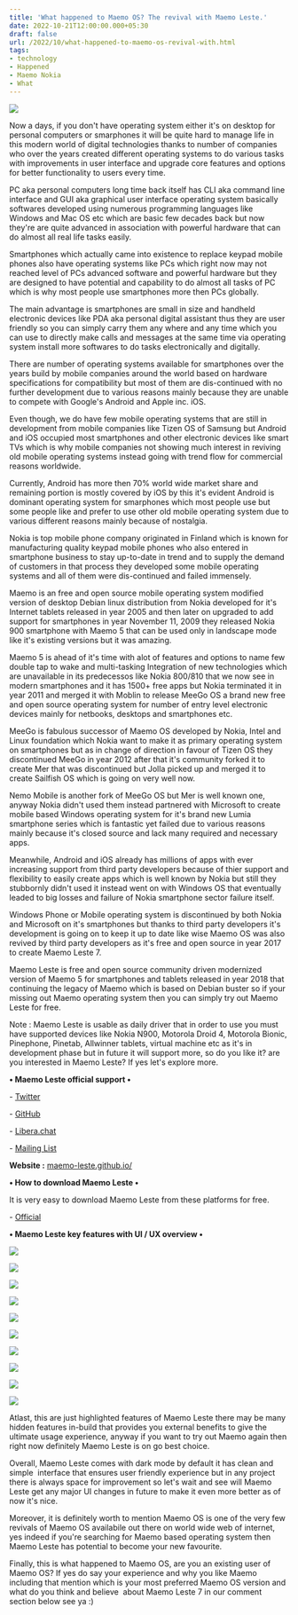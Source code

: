 ```yaml
---
title: 'What happened to Maemo OS? The revival with Maemo Leste.'
date: 2022-10-21T12:00:00.000+05:30
draft: false
url: /2022/10/what-happened-to-maemo-os-revival-with.html
tags: 
- technology
- Happened
- Maemo Nokia
- What
---
```


 [![](https://lh3.googleusercontent.com/-y2Tx9ggxfKQ/Y1Lc7GuKYnI/AAAAAAAAOVY/_ot7sm284KoB3VXlIhF3nmxDuIdzG845wCNcBGAsYHQ/s1600/1666374889068970-0.png)](https://lh3.googleusercontent.com/-y2Tx9ggxfKQ/Y1Lc7GuKYnI/AAAAAAAAOVY/_ot7sm284KoB3VXlIhF3nmxDuIdzG845wCNcBGAsYHQ/s1600/1666374889068970-0.png) 

  

  

Now a days, if you don't have operating system either it's on desktop for personal computers or smarphones it will be quite hard to manage life in this modern world of digital technologies thanks to number of companies who over the years created different operating systems to do various tasks with improvements in user interface and upgrade core features and options for better functionality to users every time.

  

PC aka personal computers long time back itself has CLI aka command line interface and GUI aka graphical user interface operating system basically softwares developed using numerous programming languages like Windows and Mac OS etc which are basic few decades back but now they're are quite advanced in association with powerful hardware that can do almost all real life tasks easily.

  

Smartphones which actually came into existence to replace keypad mobile phones also have operating systems like PCs which right now may not reached level of PCs advanced software and powerful hardware but they are designed to have potential and capability to do almost all tasks of PC which is why most people use smartphones more then PCs globally.

  

The main advantage is smartphones are small in size and handheld electronic devices like PDA aka personal digital assistant thus they are user friendly so you can simply carry them any where and any time which you can use to directly make calls and messages at the same time via operating system install more softwares to do tasks electronically and digitally.

  

There are number of operating systems available for smartphones over the years build by mobile companies around the world based on hardware specifications for compatibility but most of them are dis-continued with no further development due to various reasons mainly because they are unable to compete with Google's Android and Apple inc. iOS.

  

Even though, we do have few mobile operating systems that are still in development from mobile companies like Tizen OS of Samsung but Android and iOS occupied most smartphones and other electronic devices like smart TVs which is why mobile companies not showing much interest in reviving old mobile operating systems instead going with trend flow for commercial reasons worldwide.

  

Currently, Android has more then 70% world wide market share and remaining portion is mostly covered by iOS by this it's evident Android is dominant operating system for smarphones which most people use but some people like and prefer to use other old mobile operating system due to various different reasons mainly because of nostalgia.

  

Nokia is top mobile phone company originated in Finland which is known for manufacturing quality keypad mobile phones who also entered in smartphone business to stay up-to-date in trend and to supply the demand of customers in that process they developed some mobile operating systems and all of them were dis-continued and failed immensely.

  

Maemo is an free and open source mobile operating system modified version of desktop Debian linux distribution from Nokia developed for it's Internet tablets released in year 2005 and then later on upgraded to add support for smartphones in year November 11, 2009 they released Nokia 900 smartphone with Maemo 5 that can be used only in landscape mode like it's existing versions but it was amazing.

  

Maemo 5 is ahead of it's time with alot of features and options to name few double tap to wake and multi-tasking Integration of new technologies which are unavailable in its predecessos like Nokia 800/810 that we now see in modern smartphones and it has 1500+ free apps but Nokia terminated it in year 2011 and merged it with Moblin to release MeeGo OS a brand new free and open source operating system for number of entry level electronic devices mainly for netbooks, desktops and smartphones etc.

  

MeeGo is fabulous successor of Maemo OS developed by Nokia, Intel and Linux foundation which Nokia want to make it as primary operating system on smartphones but as in change of direction in favour of Tizen OS they discontinued MeeGo in year 2012 after that it's community forked it to create Mer that was discontinued but Jolla picked up and merged it to create Sailfish OS which is going on very well now.

  

Nemo Mobile is another fork of MeeGo OS but Mer is well known one, anyway Nokia didn't used them instead partnered with Microsoft to create mobile based Windows operating system for it's brand new Lumia smartphone series which is fantastic yet failed due to various reasons mainly because it's closed source and lack many required and necessary apps.

  

Meanwhile, Android and iOS already has millions of apps with ever increasing support from third party developers because of thier support and flexibility to easily create apps which is well known by Nokia but still they stubbornly didn't used it instead went on with Windows OS that eventually leaded to big losses and failure of Nokia smartphone sector failure itself.

  

Windows Phone or Mobile operating system is discontinued by both Nokia and Microsoft on it's smartphones but thanks to third party developers it's development is going on to keep it up to date like wise Maemo OS was also revived by third party developers as it's free and open source in year 2017 to create Maemo Leste 7.

  

Maemo Leste is free and open source community driven modernized version of Maemo 5 for smartphones and tablets released in year 2018 that continuing the legacy of Maemo which is based on Debian buster so if your missing out Maemo operating system then you can simply try out Maemo Leste for free.

  

Note : Maemo Leste is usable as daily driver that in order to use you must have supported devices like Nokia N900, Motorola Droid 4, Motorola Bionic, Pinephone, Pinetab, Allwinner tablets, virtual machine etc as it's in development phase but in future it will support more, so do you like it? are you interested in Maemo Leste? If yes let's explore more.

**• Maemo Leste official support •**

\- [Twitter](https://twitter.com/maemoleste)

\- [GitHub](https://github.com/maemo-leste)

\- [Libera.chat](ircs://irc.libera.chat/#maemo-leste)

\- [Mailing List](https://mailinglists.dyne.org/cgi-bin/mailman/listinfo/maemo-leste)

**Website :** [maemo-leste.github.io/](http://maemo-leste.github.io/)

**• How to download Maemo Leste •**

It is very easy to download Maemo Leste from these platforms for free.

  

\- [Official](https://maedevu.maemo.org/images/)

**• Maemo Leste key features with UI / UX overview •**

 **[![](https://lh3.googleusercontent.com/-nuJKFKilaNc/Y1N0SAYL5VI/AAAAAAAAOWE/UzZ9WMndUsUgcSUPUX91zayWZcpfOB-mQCNcBGAsYHQ/s1600/1666413635956724-0.png)](https://lh3.googleusercontent.com/-nuJKFKilaNc/Y1N0SAYL5VI/AAAAAAAAOWE/UzZ9WMndUsUgcSUPUX91zayWZcpfOB-mQCNcBGAsYHQ/s1600/1666413635956724-0.png)** 

 **[![](https://lh3.googleusercontent.com/-5doDS66fFP4/Y1N0Q87bjgI/AAAAAAAAOWA/0albhNMHXkwGDVSzG1nbaXpDCDB-VRVfACNcBGAsYHQ/s1600/1666413630792203-1.png)](https://lh3.googleusercontent.com/-5doDS66fFP4/Y1N0Q87bjgI/AAAAAAAAOWA/0albhNMHXkwGDVSzG1nbaXpDCDB-VRVfACNcBGAsYHQ/s1600/1666413630792203-1.png)** 

 [![](https://lh3.googleusercontent.com/-bxUJjQwQBYw/Y1N0Pv3ViRI/AAAAAAAAOV8/bEgfbGjp95QsnKpeMFFnP4eVAGlJ8ZkAgCNcBGAsYHQ/s1600/1666413627776642-2.png)](https://lh3.googleusercontent.com/-bxUJjQwQBYw/Y1N0Pv3ViRI/AAAAAAAAOV8/bEgfbGjp95QsnKpeMFFnP4eVAGlJ8ZkAgCNcBGAsYHQ/s1600/1666413627776642-2.png) 

  

 [![](https://lh3.googleusercontent.com/-n-RPOxBbL20/Y1N0O87GT-I/AAAAAAAAOV4/T_7h8c4JGdIiJVsnAmH5_ox0rt9paE78gCNcBGAsYHQ/s1600/1666413624273890-3.png)](https://lh3.googleusercontent.com/-n-RPOxBbL20/Y1N0O87GT-I/AAAAAAAAOV4/T_7h8c4JGdIiJVsnAmH5_ox0rt9paE78gCNcBGAsYHQ/s1600/1666413624273890-3.png) 

  

 [![](https://lh3.googleusercontent.com/-Lvk5R8WUfhk/Y1N0ODdRD6I/AAAAAAAAOV0/rrNWLIUKsiAkLZygp6-7gLb2pmFEQIygACNcBGAsYHQ/s1600/1666413621284145-4.png)](https://lh3.googleusercontent.com/-Lvk5R8WUfhk/Y1N0ODdRD6I/AAAAAAAAOV0/rrNWLIUKsiAkLZygp6-7gLb2pmFEQIygACNcBGAsYHQ/s1600/1666413621284145-4.png) 

  

 [![](https://lh3.googleusercontent.com/-VkvfhBNRCLU/Y1N0NBBkswI/AAAAAAAAOVw/7WbSWJT0QJYPg5umm7NHpcpR6u3gdwyUwCNcBGAsYHQ/s1600/1666413617273465-5.png)](https://lh3.googleusercontent.com/-VkvfhBNRCLU/Y1N0NBBkswI/AAAAAAAAOVw/7WbSWJT0QJYPg5umm7NHpcpR6u3gdwyUwCNcBGAsYHQ/s1600/1666413617273465-5.png) 

  

 [![](https://lh3.googleusercontent.com/-9TfxhTPzoIE/Y1N0MAFA_wI/AAAAAAAAOVs/UFUhnXas12AAome9STwPpKLTjW7Wws8RwCNcBGAsYHQ/s1600/1666413612640866-6.png)](https://lh3.googleusercontent.com/-9TfxhTPzoIE/Y1N0MAFA_wI/AAAAAAAAOVs/UFUhnXas12AAome9STwPpKLTjW7Wws8RwCNcBGAsYHQ/s1600/1666413612640866-6.png) 

  

 [![](https://lh3.googleusercontent.com/-QZtltJpfkqE/Y1N0LJrUKrI/AAAAAAAAOVo/3OcTU1rzsy0JQcWK_lA8cnaHQ4HzTS5BACNcBGAsYHQ/s1600/1666413609551353-7.png)](https://lh3.googleusercontent.com/-QZtltJpfkqE/Y1N0LJrUKrI/AAAAAAAAOVo/3OcTU1rzsy0JQcWK_lA8cnaHQ4HzTS5BACNcBGAsYHQ/s1600/1666413609551353-7.png) 

  

 [![](https://lh3.googleusercontent.com/-dnmcte-RMco/Y1N0KetXYJI/AAAAAAAAOVk/i22XD0Fyx0QdFu48-M2oUVbxFe9FBy8UACNcBGAsYHQ/s1600/1666413606226452-8.png)](https://lh3.googleusercontent.com/-dnmcte-RMco/Y1N0KetXYJI/AAAAAAAAOVk/i22XD0Fyx0QdFu48-M2oUVbxFe9FBy8UACNcBGAsYHQ/s1600/1666413606226452-8.png) 

  

 [![](https://lh3.googleusercontent.com/-UoFhOtTPZrk/Y1N0JPFdrTI/AAAAAAAAOVg/9Wxfrg4MwKQX56BXvp8r8gaXiF04sPU6gCNcBGAsYHQ/s1600/1666413601323690-9.png)](https://lh3.googleusercontent.com/-UoFhOtTPZrk/Y1N0JPFdrTI/AAAAAAAAOVg/9Wxfrg4MwKQX56BXvp8r8gaXiF04sPU6gCNcBGAsYHQ/s1600/1666413601323690-9.png) 

  

  

Atlast, this are just highlighted features of Maemo Leste there may be many hidden features in-build that provides you external benefits to give the ultimate usage experience, anyway if you want to try out Maemo again then right now definitely Maemo Leste is on go best choice.

  

Overall, Maemo Leste comes with dark mode by default it has clean and simple  interface that ensures user friendly experience but in any project there is always space for improvement so let's wait and see will Maemo Leste get any major UI changes in future to make it even more better as of now it's nice.

  

Moreover, it is definitely worth to mention Maemo OS is one of the very few revivals of Maemo OS availabile out there on world wide web of internet, yes indeed if you're searching for Maemo based operating system then Maemo Leste has potential to become your new favourite.

  

Finally, this is what happened to Maemo OS, are you an existing user of Maemo OS? If yes do say your experience and why you like Maemo including that mention which is your most preferred Maemo OS version and what do you think and believe  about Maemo Leste 7 in our comment section below see ya :)